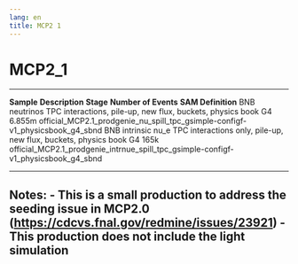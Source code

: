 ```yaml
---
lang: en
title: MCP2 1
---
```




MCP2\_1
=================================

  --------------------- ----------------------------------------------------------------- ----------- ---------------------- ---------------------------------------------------------------------------------------------
  **Sample**            **Description**                                                   **Stage**   **Number of Events**   **SAM Definition**
  BNB neutrinos         TPC interactions, pile-up, new flux, buckets, physics book        G4          6.855m                 official\_MCP2.1\_prodgenie\_nu\_spill\_tpc\_gsimple-configf-v1\_physicsbook\_g4\_sbnd
  BNB intrinsic nu\_e   TPC interactions only, pile-up, new flux, buckets, physics book   G4          165k                   official\_MCP2.1\_prodgenie\_intrnue\_spill\_tpc\_gsimple-configf-v1\_physicsbook\_g4\_sbnd
  --------------------- ----------------------------------------------------------------- ----------- ---------------------- ---------------------------------------------------------------------------------------------



Notes: - This is a small production to address the seeding issue in MCP2.0 (<https://cdcvs.fnal.gov/redmine/issues/23921>) - This production does not include the light simulation
------------------------------------------------------------------------------------------------------------------------------------------------------------------------------------------------------------------------------------------------------------------------------------------------------------------------------------------------------------------------
